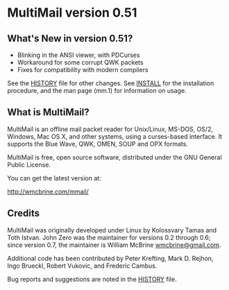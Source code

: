 MultiMail version 0.51
======================

What's New in version 0.51?
---------------------------

 * Blinking in the ANSI viewer, with PDCurses
 * Workaround for some corrupt QWK packets
 * Fixes for compatibility with modern compilers

See the [HISTORY](HISTORY.md) file for other changes. See
[INSTALL](INSTALL.md) for the installation procedure, and the man page
(mm.1) for information on usage.


What is MultiMail?
------------------

MultiMail is an offline mail packet reader for Unix/Linux, MS-DOS, OS/2,
Windows, Mac OS X, and other systems, using a curses-based interface. It
supports the Blue Wave, QWK, OMEN, SOUP and OPX formats.

MultiMail is free, open source software, distributed under the GNU
General Public License.

You can get the latest version at:

 http://wmcbrine.com/mmail/


Credits
-------

MultiMail was originally developed under Linux by Kolossvary Tamas and
Toth Istvan. John Zero was the maintainer for versions 0.2 through 0.6;
since version 0.7, the maintainer is William McBrine <wmcbrine@gmail.com>.

Additional code has been contributed by Peter Krefting, Mark D. Rejhon,
Ingo Brueckl, Robert Vukovic, and Frederic Cambus.

Bug reports and suggestions are noted in the [HISTORY](HISTORY.md) file.
